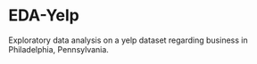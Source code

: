# EDA-Yelp
Exploratory data analysis on a yelp dataset regarding business in Philadelphia, Pennsylvania.
